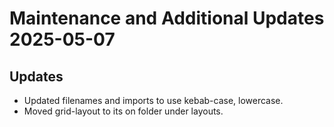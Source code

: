 
# Maintenance and Additional Updates 2025-05-07

## Updates

* Updated filenames and imports to use kebab-case, lowercase.
* Moved grid-layout to its on folder under layouts.

